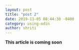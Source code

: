 ```yaml
---
layout: post
title: "post 2"
date: 2019-11-05 08:44:38 -0400
category: using-odin
author: shriti
---
```


**This article is coming soon**


